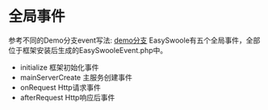 # 全局事件

 参考不同的Demo分支event写法: [demo分支](https://github.com/easy-swoole/demo/branches)
EasySwoole有五个全局事件，全部位于框架安装后生成的EasySwooleEvent.php中。  

- initialize 框架初始化事件
- mainServerCreate 主服务创建事件
- onRequest Http请求事件
- afterRequest Http响应后事件
